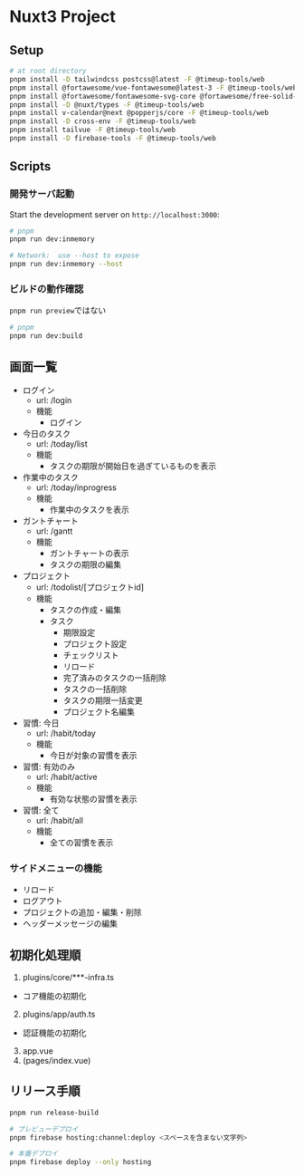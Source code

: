 # Nuxt3 Project

## Setup

```bash
# at root directory
pnpm install -D tailwindcss postcss@latest -F @timeup-tools/web
pnpm install @fortawesome/vue-fontawesome@latest-3 -F @timeup-tools/web
pnpm install @fortawesome/fontawesome-svg-core @fortawesome/free-solid-svg-icons @fortawesome/free-brands-svg-icons @fortawesome/free-regular-svg-icons -F @timeup-tools/web
pnpm install -D @nuxt/types -F @timeup-tools/web
pnpm install v-calendar@next @popperjs/core -F @timeup-tools/web
pnpm install -D cross-env -F @timeup-tools/web
pnpm install tailvue -F @timeup-tools/web
pnpm install -D firebase-tools -F @timeup-tools/web
```

## Scripts
### 開発サーバ起動

Start the development server on `http://localhost:3000`:

```bash
# pnpm
pnpm run dev:inmemory

# Network:  use --host to expose
pnpm run dev:inmemory --host
```

### ビルドの動作確認

`pnpm run preview`ではない

```bash
# pnpm
pnpm run dev:build
```

## 画面一覧

* ログイン
  * url: /login
  * 機能
    * ログイン
* 今日のタスク
  * url: /today/list
  * 機能
    * タスクの期限が開始日を過ぎているものを表示
* 作業中のタスク
  * url: /today/inprogress
  * 機能
    * 作業中のタスクを表示
* ガントチャート
  * url: /gantt
  * 機能
    * ガントチャートの表示
    * タスクの期限の編集
* プロジェクト
  * url: /todolist/[プロジェクトid]
  * 機能
    * タスクの作成・編集
    * タスク
      * 期限設定
      * プロジェクト設定
      * チェックリスト
      * リロード
      * 完了済みのタスクの一括削除
      * タスクの一括削除
      * タスクの期限一括変更
      * プロジェクト名編集
* 習慣: 今日
  * url: /habit/today
  * 機能
    * 今日が対象の習慣を表示
* 習慣: 有効のみ
  * url: /habit/active
  * 機能
    * 有効な状態の習慣を表示
* 習慣: 全て
  * url: /habit/all
  * 機能
    * 全ての習慣を表示

### サイドメニューの機能
* リロード
* ログアウト
* プロジェクトの追加・編集・削除
* ヘッダーメッセージの編集

## 初期化処理順

1. plugins/core/***-infra.ts
  * コア機能の初期化
2. plugins/app/auth.ts
  * 認証機能の初期化
3. app.vue
4. (pages/index.vue)

## リリース手順

```bash
pnpm run release-build

# プレビューデプロイ
pnpm firebase hosting:channel:deploy <スペースを含まない文字列>

# 本番デプロイ
pnpm firebase deploy --only hosting
```